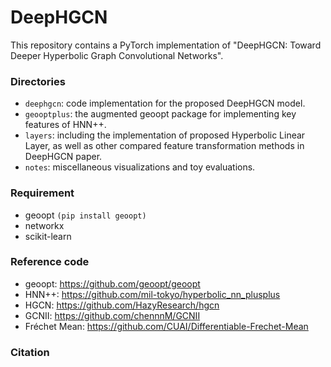 # DeepHGCN
This repository contains a PyTorch implementation of "DeepHGCN: Toward Deeper Hyperbolic Graph Convolutional Networks".

### Directories
- `deephgcn`: code implementation for the proposed DeepHGCN model.
- `geooptplus`: the augmented geoopt package for implementing key features of HNN++.
- `layers`: including the implementation of proposed Hyperbolic Linear Layer, as well as other compared feature transformation methods in DeepHGCN paper.
- `notes`: miscellaneous visualizations and toy evaluations.

### Requirement
- geoopt ```(pip install geoopt)```
- networkx
- scikit-learn

### Reference code

- geoopt: https://github.com/geoopt/geoopt
- HNN++: https://github.com/mil-tokyo/hyperbolic_nn_plusplus
- HGCN: https://github.com/HazyResearch/hgcn
- GCNII: https://github.com/chennnM/GCNII
- Fréchet Mean: https://github.com/CUAI/Differentiable-Frechet-Mean

### Citation
```
```
